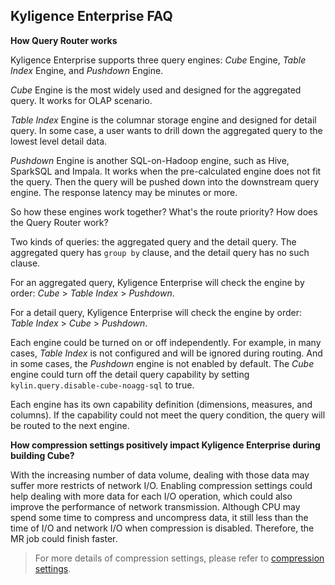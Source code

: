 ## Kyligence Enterprise FAQ

**How Query Router works**

Kyligence Enterprise supports three query engines: *Cube* Engine, *Table Index* Engine, and *Pushdown* Engine.

*Cube* Engine is the most widely used and designed for the aggregated query. It works for OLAP scenario.

*Table Index* Engine is the columnar storage engine and designed for detail query. In some case, a user wants to drill down the aggregated query to the lowest level detail data.

*Pushdown* Engine is another SQL-on-Hadoop engine, such as Hive, SparkSQL and Impala. It works when the pre-calculated engine does not fit the query. Then the query will be pushed down into the downstream query engine. The response latency may be minutes or more. 

So how these engines work together? What's the route priority? How does the Query Router work? 

Two kinds of queries: the aggregated query and the detail query. The aggregated query has `group by` clause, and the detail query has no such clause. 

For an aggregated query, Kyligence Enterprise will check the engine by order: *Cube* > *Table Index* > *Pushdown*.

For a detail query, Kyligence Enterprise will check the engine by order: *Table Index* > *Cube* > *Pushdown*.

Each engine could be turned on or off independently. For example, in many cases, *Table Index* is not configured and will be ignored during routing. And in some cases, the *Pushdown* engine is not enabled by default. The *Cube* engine could turn off the detail query capability by setting `kylin.query.disable-cube-noagg-sql` to true. 

Each engine has its own capability definition (dimensions, measures, and columns). If the capability could not meet the query condition, the query will be routed to the next engine. 

**How compression settings positively impact Kyligence Enterprise during building Cube?**

With the increasing number of data volume, dealing with those data may suffer more restricts of network I/O. Enabling compression settings could help dealing with more data for each I/O operation, which could also improve the performance of network transmission. Although CPU may spend some time to compress and uncompress data, it still less than the time of I/O and network I/O when compression is disabled. Therefore,  the MR job could finish faster.

> For more details of compression settings, please refer to [compression settings](http://docs.kyligence.io/books/v2.5/en/config/compression_settings.en.html).
